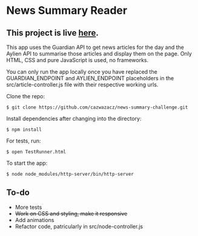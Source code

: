 # News Summary Reader

This project is live [here](http://ten-bell.surge.sh/).
---

This app uses the Guardian API to get news articles for the day and the Aylien API to summarise those articles and display them on the page. Only HTML, CSS and pure JavaScript is used, no frameworks.

You can only run the app locally once you have replaced the GUARDIAN_ENDPOINT and AYLIEN_ENDPOINT placeholders in the src/article-controller.js file with their respective working urls.

Clone the repo:
```
$ git clone https://github.com/cazwazacz/news-summary-challenge.git
```

Install dependencies after changing into the directory:

```
$ npm install
```

For tests, run:
```
$ open TestRunner.html
```

To start the app:
```
$ node node_modules/http-server/bin/http-server
```

To-do
---
- More tests
- ~~Work on CSS and styling, make it responsive~~
- Add animations
- Refactor code, patricularly in src/node-controller.js
